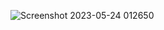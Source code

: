 ![Screenshot 2023-05-24 012650](https://github.com/faizan8349/100-days-RTL/assets/131616660/1687989b-971b-4cea-96c7-41b8ee2aed7e)
